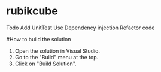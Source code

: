 # rubikcube
Todo
Add UnitTest
Use Dependency injection
Refactor code

#How to build the solution

1.	Open the solution in Visual Studio.
2.	Go to the "Build" menu at the top.
3.	Click on "Build Solution".

